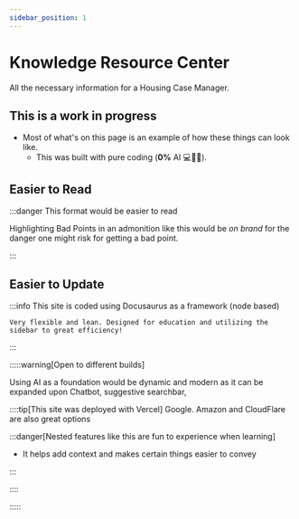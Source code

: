 ```yaml
---
sidebar_position: 1
---
```


# Knowledge Resource Center

All the necessary information for a Housing Case Manager.

## This is a work in progress

- Most of what's on this page is an example of how these things can look like.
  - This was built with pure coding (**0%** AI 💻🙏🏼).

## Easier to Read

:::danger This format would be easier to read

Highlighting Bad Points in an admonition like this would be _on brand_ for the danger one might risk for getting a bad point.

:::

## Easier to Update

:::info This site is coded using Docusaurus as a framework (node based)

```
Very flexible and lean. Designed for education and utilizing the sidebar to great efficiency!
```

:::

:::::warning[Open to different builds]

Using AI as a foundation would be dynamic and modern as it can be expanded upon
Chatbot, suggestive searchbar,

::::tip[This site was deployed with Vercel]
Google. Amazon and CloudFlare are also great options

:::danger[Nested features like this are fun to experience when learning]

- It helps add context and makes certain things easier to convey

:::

::::

:::::
